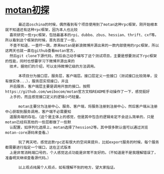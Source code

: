 # [motan初探](https://github.com/weibocom/motan)
          最近逛oschina的时候，偶然看到有个项目使用到了motan这种rpc框架，刚开始根本就不知道还有这种rpc框架，因为本人也比较
      喜欢研究一些rpc框架，包括最基本的rpi、dubbo、zbus、hessian、thrift、cxf等。所以看到这个框架的时候，首先百度了一些，
      不查不知道，一查吓一跳，原来motan是新浪微博开源出来的一款内部使用的rpc框架，所以这两天也就一直在github查看motan官方，
      然后git clone下源代码，然后自己动手编写了这个测试项目，主要是想要测试下rpc框架的性能，同时也想要学习下微博开源出来的
      技术，据他们的介绍，可以支持微博亿级的方法调用。

          本项目分为接口层，服务层，客户端层。接口层定义一些接口（测试接口比较简单，没有做实体...），服务层实现接口，并且
      开启服务，客户端层主要是调用开放的接口。按照https://github.com/weibocom/motan官方文档README手动操作了一下，感觉挺好
      上手的，而且感觉接口定义的逻辑小巧轻量。

          motan主要分为注册中心、服务、客户端，将服务注册到注册中心，然后客户端从注册中心获取到服务调用，客户端不必需要知
      道服务端的存在。（这个是主体上的感觉，但是其中包含的逻辑肯定不会这么简单的，只是motan已经将其他的一些层都做了一些默
      认配置，如序列化选择上，motan选择了hession2等。其中很多默认值可以通过浏览motan-core源码来查看。）

          玩了两天吧，感觉这款rpc还有很大的空间来提升，比如export服务的时候，每个服务都需要进行指定一个端口，这在正式版本
      上是非常消耗端口号的，个人感觉这点功能是非常不友好的。（不知道是不是我理解错误了，准备明天继续查看源代码。）

          以上观点纯属个人观点，如有理解不到的地方，望大家指证。


